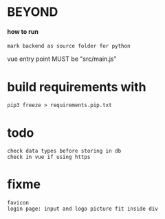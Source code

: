 # BEYOND

#### how to run

    mark backend as source folder for python

vue entry point MUST be "src/main.js"

# build requirements with
    
    pip3 freeze > requirements.pip.txt

# todo
    check data types before storing in db
    check in vue if using https

# fixme

    favicon
    login page: input and logo picture fit inside div